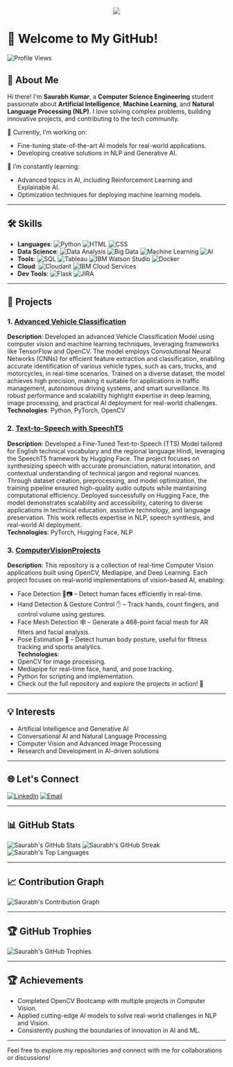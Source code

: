 <h1 align="center" style="color: #b22222; text-shadow: 2px 2px 5px #FF7F7F;">
    <img src="https://readme-typing-svg.herokuapp.com/?font=Orbitron&size=35&color=ff0000&center=true&vCenter=true&width=500&height=70&duration=4000&lines=Hi+There!+👋;+I'm+Saurabh+Kumar!;" />
</h1>

# 👋 Welcome to My GitHub!  

![Profile Views](https://komarev.com/ghpvc/?username=Saurabh-Kumar-0&color=blue&style=flat-square)

## 🌟 About Me  
Hi there! I'm **Saurabh Kumar**, a **Computer Science Engineering** student passionate about **Artificial Intelligence**, **Machine Learning**, and **Natural Language Processing (NLP)**. I love solving complex problems, building innovative projects, and contributing to the tech community.  

🔭 Currently, I'm working on:  
- Fine-tuning state-of-the-art AI models for real-world applications.  
- Developing creative solutions in NLP and Generative AI.  

🌱 I’m constantly learning:  
- Advanced topics in AI, including Reinforcement Learning and Explainable AI.  
- Optimization techniques for deploying machine learning models.  

---

## 🛠️ Skills  
- **Languages**: ![Python](https://img.shields.io/badge/-Python-3776AB?style=flat-square&logo=python&logoColor=white) ![HTML](https://img.shields.io/badge/-HTML-E34F26?style=flat-square&logo=html5&logoColor=white) ![CSS](https://img.shields.io/badge/-CSS-1572B6?style=flat-square&logo=css3&logoColor=white)
- **Data Science**: ![Data Analysis](https://img.shields.io/badge/-Data%20Analysis-1D2C4C?style=flat-square&logo=databricks&logoColor=white) ![Big Data](https://img.shields.io/badge/-Big%20Data-FF6F00?style=flat-square&logo=apache-spark&logoColor=white) ![Machine Learning](https://img.shields.io/badge/-Machine%20Learning-007ACC?style=flat-square&logo=tensorflow&logoColor=white) ![AI](https://img.shields.io/badge/-AI-2C6BC5?style=flat-square&logo=ai&logoColor=white)
- **Tools**: ![SQL](https://img.shields.io/badge/-SQL-4479A1?style=flat-square&logo=postgresql&logoColor=white) ![Tableau](https://img.shields.io/badge/-Tableau-E97627?style=flat-square&logo=tableau&logoColor=white) ![IBM Watson Studio](https://img.shields.io/badge/-IBM%20Watson-0530AD?style=flat-square&logo=ibm&logoColor=white) ![Docker](https://img.shields.io/badge/-Docker-2496ED?style=flat-square&logo=docker&logoColor=white)
- **Cloud**: ![Cloudant](https://img.shields.io/badge/-Cloudant-141D9E?style=flat-square&logo=ibm-cloud&logoColor=white) ![IBM Cloud Services](https://img.shields.io/badge/-IBM%20Cloud-1261FE?style=flat-square&logo=ibm-cloud&logoColor=white)
- **Dev Tools**: ![Flask](https://img.shields.io/badge/-Flask-000000?style=flat-square&logo=flask&logoColor=white) ![JIRA](https://img.shields.io/badge/-JIRA-0052CC?style=flat-square&logo=jira&logoColor=white)

---

## 🚀 Projects  
### 1. [Advanced Vehicle Classification](https://github.com/YourRepoLink)  
**Description**: Developed an advanced Vehicle Classification Model using computer vision and machine learning techniques, leveraging frameworks like TensorFlow and OpenCV. The model employs Convolutional Neural Networks (CNNs) for efficient feature extraction and classification, enabling accurate identification of various vehicle types, such as cars, trucks, and motorcycles, in real-time scenarios. Trained on a diverse dataset, the model achieves high precision, making it suitable for applications in traffic management, autonomous driving systems, and smart surveillance. Its robust performance and scalability highlight expertise in deep learning, image processing, and practical AI deployment for real-world challenges.
**Technologies**: Python, PyTorch, OpenCV  

### 2. [Text-to-Speech with SpeechT5](https://github.com/Saurabh-Kumar-0/Text_To_Speech_Model_For_Regional_Language)  
**Description**: Developed a Fine-Tuned Text-to-Speech (TTS) Model tailored for English technical vocabulary and the regional language Hindi, leveraging the SpeechT5 framework by Hugging Face. The project focuses on synthesizing speech with accurate pronunciation, natural intonation, and contextual understanding of technical jargon and regional nuances. Through dataset creation, preprocessing, and model optimization, the training pipeline ensured high-quality audio outputs while maintaining computational efficiency. Deployed successfully on Hugging Face, the model demonstrates scalability and accessibility, catering to diverse applications in technical education, assistive technology, and language preservation. This work reflects expertise in NLP, speech synthesis, and real-world AI deployment.  
**Technologies**: PyTorch, Hugging Face, NLP  

### 3. [ComputerVisionProjects](https://github.com/Saurabh-Kumar-0/ComputerVisionProjects)  
**Description**: This repository is a collection of real-time Computer Vision applications built using OpenCV, Mediapipe, and Deep Learning. Each project focuses on real-world implementations of vision-based AI, enabling:
- Face Detection 👦📷 – Detect human faces efficiently in real-time.
- Hand Detection & Gesture Control ✋ – Track hands, count fingers, and control volume using gestures.
- Face Mesh Detection 🕸️ – Generate a 468-point facial mesh for AR filters and facial analysis.
- Pose Estimation 🏃 – Detect human body posture, useful for fitness tracking and sports analytics.  
**Technologies**: 
- OpenCV for image processing.
- Mediapipe for real-time face, hand, and pose tracking.
- Python for scripting and implementation.
- Check out the full repository and explore the projects in action! 🚀

---

## 💡 Interests  
- Artificial Intelligence and Generative AI  
- Conversational AI and Natural Language Processing  
- Computer Vision and Advanced Image Processing  
- Research and Development in AI-driven solutions  

---

## 🌐 Let's Connect  
[![LinkedIn](https://img.shields.io/badge/-LinkedIn-0077B5?style=for-the-badge&logo=linkedin&logoColor=white)](https://linkedin.com/in/saurabh-kumar-o7o3)
[![Email](https://img.shields.io/badge/-Email-D14836?style=for-the-badge&logo=gmail&logoColor=white)](mailto:slsaurabh1234567890@gmail.com)  

---

## 📊 GitHub Stats  
![Saurabh's GitHub Stats](https://github-readme-stats.vercel.app/api?username=Saurabh-Kumar-0&show_icons=true&theme=radical)
![Saurabh's GitHub Streak](https://github-readme-streak-stats.herokuapp.com/?user=Saurabh-Kumar-0&theme=radical)
![Saurabh's Top Languages](https://github-readme-stats.vercel.app/api/top-langs/?username=Saurabh-Kumar-0&layout=compact&theme=radical)

---

## 📈 Contribution Graph
![Saurabh's Contribution Graph](https://github-readme-activity-graph.vercel.app/graph?username=Saurabh-Kumar-0&theme=radical)

---

## 🏆 GitHub Trophies
![Saurabh's GitHub Trophies](https://github-profile-trophy.vercel.app/?username=Saurabh-Kumar-0&theme=radical&no-frame=true&margin-w=15&margin-h=15)

---

## 🏆 Achievements  
- Completed OpenCV Bootcamp with multiple projects in Computer Vision.  
- Applied cutting-edge AI models to solve real-world challenges in NLP and Vision.  
- Consistently pushing the boundaries of innovation in AI and ML.

---

Feel free to explore my repositories and connect with me for collaborations or discussions!
